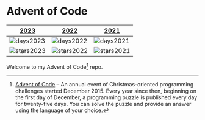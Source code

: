 
# Advent of Code

| [2023](https://github.com/j4velin/adventOfCode/tree/main/src/main/kotlin/aoc2023)          | [2022](https://github.com/j4velin/adventOfCode/tree/main/src/main/kotlin/aoc2022)          | [2021](https://github.com/j4velin/adventOfCode/tree/main/src/main/kotlin/aoc2021)        |
|--------------|--------------|-------------|
| ![days2023](https://img.shields.io/badge/days%20completed-19-red) | ![days2022](https://img.shields.io/badge/days%20completed-23-red) | ![days2021](https://img.shields.io/badge/days%20completed-21-red) |
| ![stars2023](https://img.shields.io/badge/stars%20⭐-39-yellow)| ![stars2022](https://img.shields.io/badge/stars%20⭐-48-yellow)| ![stars2021](https://img.shields.io/badge/stars%20⭐-43-yellow) |



Welcome to my Advent of Code[^aoc] repo.


[^aoc]:
    [Advent of Code][aoc] – An annual event of Christmas-oriented programming challenges started December 2015.
    Every year since then, beginning on the first day of December, a programming puzzle is published every day for twenty-five days.
    You can solve the puzzle and provide an answer using the language of your choice.

[aoc]: https://adventofcode.com
